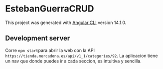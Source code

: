 # EstebanGuerraCRUD

This project was generated with [Angular CLI](https://github.com/angular/angular-cli) version 14.1.0.

## Development server

Corre `npm start`para abrir la web con la API `https://tienda.mercadona.es/api/v1_1/categories/92`.
La aplicacion tiene un nav que donde puedes ir a cada seccion, es intuitiva y sencilla.
